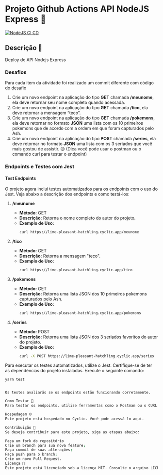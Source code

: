 # Projeto Github Actions API NodeJS Express 🚀

[![NodeJS CI CD](https://github.com/emilly-soares/express-hello-world/actions/workflows/main.yml/badge.svg)](https://github.com/emilly-soares/express-hello-world/actions/workflows/main.yml)

## Descrição 📄
Deploy de API Nodejs Express

### Desafios

Para cada item da atividade foi realizado um commit diferente com código do desafio

1. Crie um novo endpoint na aplicação do tipo **GET** chamada **/meunome**, ela deve retornar seu nome completo quando acessada.
2. Crie um novo endpoint na aplicação do tipo **GET** chamada **/tico**, ela deve retornar a mensagem “teco”. 
3. Crie um novo endpoint na aplicação do tipo **GET** chamada **/pokemons**, ela deve retornar no formato **JSON** uma lista com os 10 primeiros pokemons que de acordo com a ordem em que foram capturados pelo Ash. 
4. Crie um novo endpoint na aplicação do tipo **POST** chamada **/series**, ela deve retornar no formato **JSON** uma lista com os 3 seriados que você mais gostou de assistir. 😉 (Dica você pode usar o postman ou o comando curl para testar o endpoint)

### Endpoints e Testes com Jest

#### Test Endpoints
O projeto agora inclui testes automatizados para os endpoints com o uso do Jest. Veja abaixo a descrição dos endpoints e como testá-los:

1. **/meunome**
   - **Método:** GET
   - **Descrição:** Retorna o nome completo do autor do projeto.
   - **Exemplo de Uso:**
     ```bash
     curl https://lime-pleasant-hatchling.cyclic.app/meunome
     ```

2. **/tico**
   - **Método:** GET
   - **Descrição:** Retorna a mensagem "teco".
   - **Exemplo de Uso:**
     ```bash
     curl https://lime-pleasant-hatchling.cyclic.app/tico
     ```

3. **/pokemons**
   - **Método:** GET
   - **Descrição:** Retorna uma lista JSON dos 10 primeiros pokemons capturados pelo Ash.
   - **Exemplo de Uso:**
     ```bash
     curl https://lime-pleasant-hatchling.cyclic.app/pokemons
     ```

4. **/series**
   - **Método:** POST
   - **Descrição:** Retorna uma lista JSON dos 3 seriados favoritos do autor do projeto.
   - **Exemplo de Uso:**
     ```bash
     curl -X POST https://lime-pleasant-hatchling.cyclic.app/series
     ```

Para executar os testes automatizados, utilize o Jest. Certifique-se de ter as dependências do projeto instaladas. Execute o seguinte comando:

```bash
yarn test


Os testes avaliarão se os endpoints estão funcionando corretamente.

Como Testar 🧪
Para testar os endpoints, utilize ferramentas como o Postman ou o CURL. Exemplos de comandos CURL estão fornecidos em cada seção de endpoint acima.

Hospedagem 🌐
Este projeto está hospedado no Cyclic. Você pode acessá-lo aqui.

Contribuição 🤝
Se deseja contribuir para este projeto, siga as etapas abaixo:

Faça um fork do repositório
Crie um branch para sua nova feature;
Faça commit de suas alterações;
Faça push para o branch;
Crie um novo Pull Request.
Licença 📝
Este projeto está licenciado sob a licença MIT. Consulte o arquivo LICENSE para obter mais detalhes.
